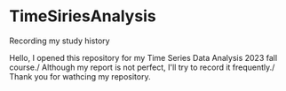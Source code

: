 # TimeSiriesAnalysis
Recording my study history

Hello, I opened this repository for my Time Series Data Analysis 2023 fall course./
Although my report is not perfect, I'll try to record it frequently./
Thank you for wathcing my repository.
